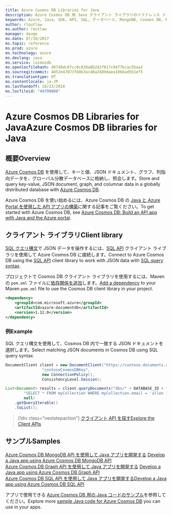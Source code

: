 ```yaml
---
title: Azure Cosmos DB Libraries for Java
description: Azure Cosmos DB 用 Java クライアント ライブラリのリファレンス ドキュメント
keywords: Azure, Java, SDK, API, SQL, データベース, MongoDB, Cosmos DB, NoSQL
author: rloutlaw
ms.author: routlaw
manager: douge
ms.date: 07/10/2017
ms.topic: reference
ms.prod: azure
ms.technology: azure
ms.devlang: java
ms.service: cosmosdb
ms.openlocfilehash: d8748dc6fcc0c839a8b2d2f817c0477bcac5baa2
ms.sourcegitcommit: 4d52e47073fb0b3ac40a2689daea186bad5b1ef5
ms.translationtype: HT
ms.contentlocale: ja-JP
ms.lasthandoff: 10/23/2018
ms.locfileid: "49799888"
---
```

# <a name="azure-cosmos-db-libraries-for-java"></a><span data-ttu-id="c4ce8-104">Azure Cosmos DB Libraries for Java</span><span class="sxs-lookup"><span data-stu-id="c4ce8-104">Azure Cosmos DB libraries for Java</span></span>

## <a name="overview"></a><span data-ttu-id="c4ce8-105">概要</span><span class="sxs-lookup"><span data-stu-id="c4ce8-105">Overview</span></span>

<span data-ttu-id="c4ce8-106">[Azure Cosmos DB](/azure/cosmos-db/introduction) を使用して、キーと値、JSON ドキュメント、グラフ、列指向データを、グローバル分散データベースに格納し、照会します。</span><span class="sxs-lookup"><span data-stu-id="c4ce8-106">Store and query key-value, JSON document, graph, and columnar data in a globally distributed database with [Azure Cosmos DB](/azure/cosmos-db/introduction).</span></span>

<span data-ttu-id="c4ce8-107">Azure Cosmos DB を使い始めるには、Azure Cosmos DB の [Java と Azure Portal を使用した API アプリの構築](/azure/cosmos-db/create-sql-api-java)に関する記事をご覧ください。</span><span class="sxs-lookup"><span data-stu-id="c4ce8-107">To get started with Azure Cosmos DB, see [Azure Cosmos DB: Build an API app with Java and the Azure portal](/azure/cosmos-db/create-sql-api-java).</span></span>

## <a name="client-library"></a><span data-ttu-id="c4ce8-108">クライアント ライブラリ</span><span class="sxs-lookup"><span data-stu-id="c4ce8-108">Client library</span></span>

<span data-ttu-id="c4ce8-109">[SQL クエリ構文](/azure/cosmos-db/sql-api-sql-query)で JSON データを操作するには、[SQL API](/azure/cosmos-db/sql-api-introduction) クライアント ライブラリを使用して Azure Cosmos DB に接続します。</span><span class="sxs-lookup"><span data-stu-id="c4ce8-109">Connect to Azure Cosmos DB using the [SQL API](/azure/cosmos-db/sql-api-introduction) client library to work with JSON data with [SQL query syntax](/azure/cosmos-db/sql-api-sql-query).</span></span>

<span data-ttu-id="c4ce8-110">プロジェクトで Cosmos DB クライアント ライブラリを使用するには、Maven の `pom.xml` ファイルに[依存関係を追加](https://maven.apache.org/guides/getting-started/index.html#How_do_I_use_external_dependencies)します。</span><span class="sxs-lookup"><span data-stu-id="c4ce8-110">[Add a dependency](https://maven.apache.org/guides/getting-started/index.html#How_do_I_use_external_dependencies) to your Maven `pom.xml` file to use the Cosmos DB client library in your project.</span></span>

```XML
<dependency>
    <groupId>com.microsoft.azure</groupId>
    <artifactId>azure-documentdb</artifactId>
    <version>1.12.0</version>
</dependency>
```

### <a name="example"></a><span data-ttu-id="c4ce8-111">例</span><span class="sxs-lookup"><span data-stu-id="c4ce8-111">Example</span></span>

<span data-ttu-id="c4ce8-112">SQL クエリ構文を使用して、Cosmos DB 内で一致する JSON ドキュメントを選択します。</span><span class="sxs-lookup"><span data-stu-id="c4ce8-112">Select matching JSON documents in Cosmos DB using SQL query syntax.</span></span>

```java
DocumentClient client = new DocumentClient("https://contoso.documents.azure.com:443",
                "contosoCosmosDBKey", 
                new ConnectionPolicy(),
                ConsistencyLevel.Session);

List<Document> results = client.queryDocuments("dbs/" + DATABASE_ID + "/colls/" + COLLECTION_ID,
        "SELECT * FROM myCollection WHERE myCollection.email = 'allen [at] contoso.com'",
        null)
    .getQueryIterable()
    .toList();
```

> [!div class="nextstepaction"]
> [<span data-ttu-id="c4ce8-113">クライアント API を探す</span><span class="sxs-lookup"><span data-stu-id="c4ce8-113">Explore the Client APIs</span></span>](/java/api/overview/azure/cosmosdb/client)


## <a name="samples"></a><span data-ttu-id="c4ce8-114">サンプル</span><span class="sxs-lookup"><span data-stu-id="c4ce8-114">Samples</span></span>

<span data-ttu-id="c4ce8-115">[Azure Cosmos DB MongoDB API を使用して Java アプリを開発する][2] </span><span class="sxs-lookup"><span data-stu-id="c4ce8-115">[Develop a Java app using Azure Cosmos DB MongoDB API][2] </span></span>  
<span data-ttu-id="c4ce8-116">[Azure Cosmos DB Graph API を使用して Java アプリを開発する][3] </span><span class="sxs-lookup"><span data-stu-id="c4ce8-116">[Develop a Java app using Azure Cosmos DB Graph API][3] </span></span>  
<span data-ttu-id="c4ce8-117">[Azure Cosmos DB SQL API を使用して Java アプリを開発する][4]</span><span class="sxs-lookup"><span data-stu-id="c4ce8-117">[Develop a Java app using Azure Cosmos DB SQL API][4]</span></span>        

<span data-ttu-id="c4ce8-118">アプリで使用できる [Azure Cosmos DB 用の Java コードのサンプル](https://azure.microsoft.com/resources/samples/?platform=java&term=cosmos)を参照してください。</span><span class="sxs-lookup"><span data-stu-id="c4ce8-118">Explore more [sample Java code for Azure Cosmos DB](https://azure.microsoft.com/resources/samples/?platform=java&term=cosmos) you can use in your apps.</span></span>

[2]: https://github.com/Azure-Samples/azure-cosmos-db-mongodb-java-getting-started
[3]: https://github.com/Azure-Samples/azure-cosmos-db-graph-java-getting-started
[4]: https://github.com/Azure-Samples/azure-cosmos-db-documentdb-java-getting-started
